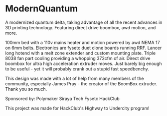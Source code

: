 # ModernQuantum
A modernized quantum delta, taking advantage of all the recent advances in 3D printing technology. Featuring direct drive boombox, awd motion, and more. 

100mm bed with a 110v mains heater and motion powered by awd NEMA 17 on 6mm belts. Electronics are fysetc duet clone boards running RRF. Lancer long hotend with a melt zone extender and custom mounting plate. Triple 8038 fan part cooling providing a whopping 372cfm of air. Direct drive boombox for ultra high acceleration extruder moves. 
Just barely big enough to be useful - yet it will probably crank out a stupid fast speedbenchy. 

This design was made with a lot of help from many members of the community, especially James Pray - the creator of the BoomBox extruder. Thank you so much. 

Sponsored by:
Polymaker
Siraya Tech
Fysetc
HackClub

This project was made for HackClub's Highway to Undercity program! 
